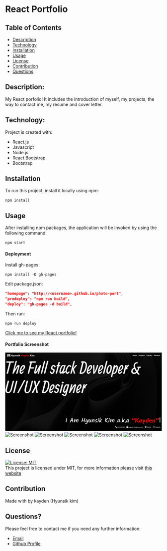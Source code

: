 # React Portfolio

## Table of Contents

- [Description](#description)
- [Technology](#Technology)
- [Installation](#installation)
- [Usage](#usage)
- [License](#license)
- [Contribution](#contribution)
- [Questions](#questions)

## Description:

My React porfolio! It includes the introduction of myself, my projects, the way to contact me, my resume and cover letter.

## Technology:

Project is created with:

- React.js
- Javascript
- Node.js
- React Bootstrap
- Bootstrap

## Installation

To run this project, install it locally using npm:

```
npm install
```

## Usage

After installing npm packages, the application will be invoked by using the following command:

```
npm start
```

#### Deployment

Install gh-pages:

```
npm install -D gh-pages
```

Edit package.json:

```json
"homepage": "http://<username>.github.io/photo-port",
"predeploy": "npm run build",
"deploy": "gh-pages -d build",
```

Then run:

```
npm run deploy
```

[Click me to see my React portfolio!](https://kayden-hyunsikkim.github.io/React-Portfolio/)

#### Portfolio Screenshot

![Screenshot](./src/components/assets/home.jpg)
![Screenshot](../React-Portfolio/src/components/assets/about.jpg)
![Screenshot](../React-Portfolio/src/components/assets/project-top.jpg)
![Screenshot](../React-Portfolio/src/components/assets/project-bottom.jpg)
![Screenshot](../React-Portfolio/src/components/assets/contact.jpg)
![Screenshot](../React-Portfolio/src/components/assets/resumepage.jpg)

## License

[![License: MIT](https://img.shields.io/badge/License-MIT-yellow.svg)](https://opensource.org/licenses/MIT) <br>
This project is licensed under MIT, for more information please visit [this website](https://opensource.org/licenses/MIT)

## Contribution

Made with  by kayden (Hyunsik kim)

## Questions?

Please feel free to contact me if you need any further information:

- [Email](mailto:rlagustlr122@naver.com)
- [Github Profile](https://github.com/kayden-hyunsikkim)

